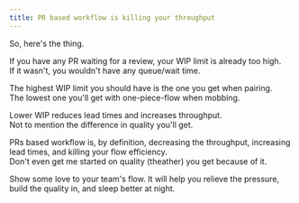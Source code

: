 ```yaml
---
title: PR based workflow is killing your throughput
---
```


So, here's the thing.  

If you have any PR waiting for a review, your WIP limit is already too high.  
If it wasn't, you wouldn't have any queue/wait time.  

The highest WIP limit you should have is the one you get when pairing.  
The lowest one you'll get with one-piece-flow when mobbing.  

Lower WIP reduces lead times and increases throughput.  
Not to mention the difference in quality you'll get.  

PRs based workflow is, by definition, decreasing the throughput, increasing lead times, and killing your flow efficiency.  
Don't even get me started on quality (theather) you get because of it.

Show some love to your team's flow.
It will help you relieve the pressure, build the quality in, and sleep better at night.
